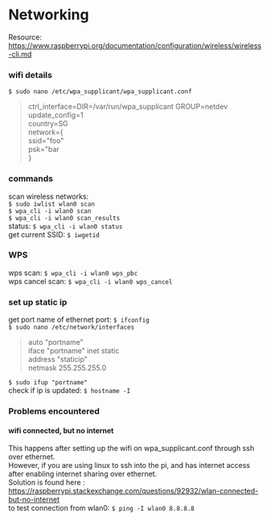 # Networking
Resource: https://www.raspberrypi.org/documentation/configuration/wireless/wireless-cli.md

### wifi details
`$ sudo nano /etc/wpa_supplicant/wpa_supplicant.conf`
>ctrl_interface=DIR=/var/run/wpa_supplicant GROUP=netdev\
>update_config=1\
>country=SG\
>network={\
>ssid="foo"\
>psk="bar\
>}

### commands
scan wireless networks: \
`$ sudo iwlist wlan0 scan` \
`$ wpa_cli -i wlan0 scan`\
`$ wpa_cli -i wlan0 scan_results`\
status: `$ wpa_cli -i wlan0 status`\
get current SSID: `$ iwgetid`

### WPS 
wps scan: `$ wpa_cli -i wlan0 wps_pbc` \
wps cancel scan: `$ wpa_cli -i wlan0 wps_cancel`

### set up static ip
get port name of ethernet port: `$ ifconfig`\
`$ sudo nano /etc/network/interfaces` 
>auto "portname" \
>iface "portname" inet static \
>address "staticip" \
>netmask 255.255.255.0

`$ sudo ifup "portname"`\
check if ip is updated: `$ hostname -I`

### Problems encountered
#### wifi connected, but no internet
This happens after setting up the wifi on wpa_supplicant.conf through ssh over ethernet.\
However, if you are using linux to ssh into the pi, and has internet access after enabling internet sharing over ethernet. \
Solution is found here : https://raspberrypi.stackexchange.com/questions/92932/wlan-connected-but-no-internet \
to test connection from wlan0: `$ ping -I wlan0 8.8.8.8`
